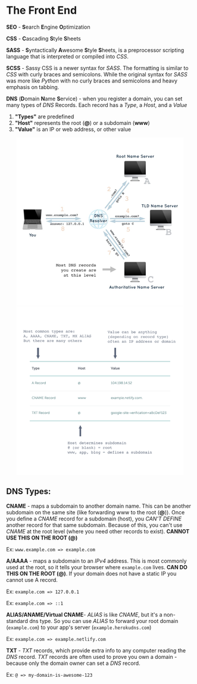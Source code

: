 # The Front End
**SEO** - **S**earch **E**ngine **O**ptimization

**CSS** - **C**ascading **S**tyle **S**heets

**SASS** - **S**yntactically **A**wesome **S**tyle **S**heets, is a preprocessor scripting language that is interpreted or compiled into *CSS*.

**SCSS** - Sassy CSS is a newer syntax for *SASS*. The formatting is similar to *CSS* with curly braces and semicolons. While the original syntax for *SASS* was more like *Python* with no curly braces and semicolons and heavy emphasis on tabbing.

**DNS** (**D**omain **N**ame **S**ervice) - when you register a domain, you can set many types of *DNS* Records.  Each record has a *Type*, a *Host*, and a *Value*

  1. **"Types"** are predefined
  1. **"Host"** represents the root (**@**) or a subdomain (**www**)
  1. **"Value"** is an IP or web address, or other value

<p align="center">
    <img width="450px" src=https://raw.githubusercontent.com/AndresMWeber/WebDefinitions/master/media/12_DNS.png>
    <img width="450px" src=https://raw.githubusercontent.com/AndresMWeber/WebDefinitions/master/media/13_DNSTypes.png>
</p>

## DNS Types:
**CNAME** - maps a subdomain to another domain name.  This can be another subdomain on the same site (like forwarding www to the root (**@**)).  Once you define a *CNAME* record for a subdomain (host), you *CAN'T DEFINE* another record for that same subdomain.  Because of this, you can't use *CNAME* at the root level (where you need other records to exist).  **CANNOT USE THIS ON THE ROOT (@)**

Ex: ```www.example.com => example.com```

**A/AAAA** - maps a subdomain to an *IPv4* address. This is most commonly used at the root, so it tells your browser where ```example.com``` lives.  **CAN DO THIS ON THE ROOT (@)**. If your domain does not have a static IP you cannot use A record.

Ex: ```example.com => 127.0.0.1```

Ex: ```example.com => ::1```

**ALIAS/ANAME/Virtual CNAME**- *ALIAS* is like *CNAME*, but it's a non-standard dns type.  So you can use *ALIAS* to forward your root domain (```example.com```) to your app's server (```example.herokudns.com```)

Ex: ```example.com => example.netlify.com```

**TXT** - *TXT* records, which provide extra info to any computer reading the *DNS* record.  *TXT* records are often used to prove you own a domain - because only the domain owner can set a *DNS* record.

Ex: ```@ => my-domain-is-awesome-123```